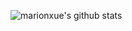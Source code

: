 ![marionxue's github stats](https://github-readme-stats.vercel.app/api?username=squirrel-ayu&theme=radical) 
